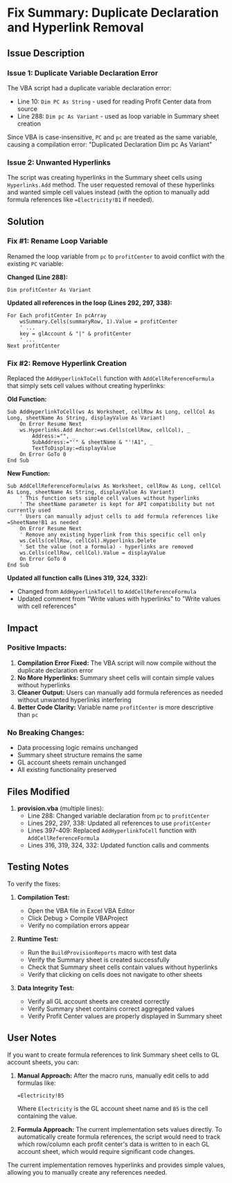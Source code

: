 # Fix Summary: Duplicate Declaration and Hyperlink Removal

## Issue Description

### Issue 1: Duplicate Variable Declaration Error
The VBA script had a duplicate variable declaration error:
- Line 10: `Dim PC As String` - used for reading Profit Center data from source
- Line 288: `Dim pc As Variant` - used as loop variable in Summary sheet creation

Since VBA is case-insensitive, `PC` and `pc` are treated as the same variable, causing a compilation error: "Duplicated Declaration Dim pc As Variant"

### Issue 2: Unwanted Hyperlinks
The script was creating hyperlinks in the Summary sheet cells using `Hyperlinks.Add` method. The user requested removal of these hyperlinks and wanted simple cell values instead (with the option to manually add formula references like `=Electricity!B1` if needed).

## Solution

### Fix #1: Rename Loop Variable
Renamed the loop variable from `pc` to `profitCenter` to avoid conflict with the existing `PC` variable:

**Changed (Line 288):**
```vba
Dim profitCenter As Variant
```

**Updated all references in the loop (Lines 292, 297, 338):**
```vba
For Each profitCenter In pcArray
    wsSummary.Cells(summaryRow, 1).Value = profitCenter
    ' ...
    key = glAccount & "|" & profitCenter
    ' ...
Next profitCenter
```

### Fix #2: Remove Hyperlink Creation
Replaced the `AddHyperlinkToCell` function with `AddCellReferenceFormula` that simply sets cell values without creating hyperlinks:

**Old Function:**
```vba
Sub AddHyperlinkToCell(ws As Worksheet, cellRow As Long, cellCol As Long, sheetName As String, displayValue As Variant)
    On Error Resume Next
    ws.Hyperlinks.Add Anchor:=ws.Cells(cellRow, cellCol), _
        Address:="", _
        SubAddress:="'" & sheetName & "'!A1", _
        TextToDisplay:=displayValue
    On Error GoTo 0
End Sub
```

**New Function:**
```vba
Sub AddCellReferenceFormula(ws As Worksheet, cellRow As Long, cellCol As Long, sheetName As String, displayValue As Variant)
    ' This function sets simple cell values without hyperlinks
    ' The sheetName parameter is kept for API compatibility but not currently used
    ' Users can manually adjust cells to add formula references like =SheetName!B1 as needed
    On Error Resume Next
    ' Remove any existing hyperlink from this specific cell only
    ws.Cells(cellRow, cellCol).Hyperlinks.Delete
    ' Set the value (not a formula) - hyperlinks are removed
    ws.Cells(cellRow, cellCol).Value = displayValue
    On Error GoTo 0
End Sub
```

**Updated all function calls (Lines 319, 324, 332):**
- Changed from `AddHyperlinkToCell` to `AddCellReferenceFormula`
- Updated comment from "Write values with hyperlinks" to "Write values with cell references"

## Impact

### Positive Impacts:
1. **Compilation Error Fixed:** The VBA script will now compile without the duplicate declaration error
2. **No More Hyperlinks:** Summary sheet cells will contain simple values without hyperlinks
3. **Cleaner Output:** Users can manually add formula references as needed without unwanted hyperlinks interfering
4. **Better Code Clarity:** Variable name `profitCenter` is more descriptive than `pc`

### No Breaking Changes:
- Data processing logic remains unchanged
- Summary sheet structure remains the same
- GL account sheets remain unchanged
- All existing functionality preserved

## Files Modified

1. **provision.vba** (multiple lines):
   - Line 288: Changed variable declaration from `pc` to `profitCenter`
   - Lines 292, 297, 338: Updated all references to use `profitCenter`
   - Lines 397-409: Replaced `AddHyperlinkToCell` function with `AddCellReferenceFormula`
   - Lines 316, 319, 324, 332: Updated function calls and comments

## Testing Notes

To verify the fixes:

1. **Compilation Test:**
   - Open the VBA file in Excel VBA Editor
   - Click Debug > Compile VBAProject
   - Verify no compilation errors appear

2. **Runtime Test:**
   - Run the `BuildProvisionReports` macro with test data
   - Verify the Summary sheet is created successfully
   - Check that Summary sheet cells contain values without hyperlinks
   - Verify that clicking on cells does not navigate to other sheets

3. **Data Integrity Test:**
   - Verify all GL account sheets are created correctly
   - Verify Summary sheet contains correct aggregated values
   - Verify Profit Center values are properly displayed in Summary sheet

## User Notes

If you want to create formula references to link Summary sheet cells to GL account sheets, you can:

1. **Manual Approach:** After the macro runs, manually edit cells to add formulas like:
   ```
   =Electricity!B5
   ```
   Where `Electricity` is the GL account sheet name and `B5` is the cell containing the value.

2. **Formula Approach:** The current implementation sets values directly. To automatically create formula references, the script would need to track which row/column each profit center's data is written to in each GL account sheet, which would require significant code changes.

The current implementation removes hyperlinks and provides simple values, allowing you to manually create any references needed.
